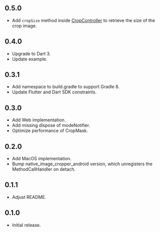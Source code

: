 ## 0.5.0

* Add `cropSize` method inside [CropController](./lib/src/controller.dart) to retrieve the size of
  the crop image.

## 0.4.0

* Upgrade to Dart 3.
* Update example.

## 0.3.1

* Add namespace to build.gradle to support Gradle 8.
* Update Flutter and Dart SDK constraints.

## 0.3.0

* Add Web implementation.
* Add missing dispose of modeNotifier.
* Optimize performance of CropMask.

## 0.2.0

* Add MacOS implementation.
* Bump native_image_cropper_android version, which unregisters the MethodCallHandler on detach.

## 0.1.1

* Adjust README.

## 0.1.0

* Initial release.
